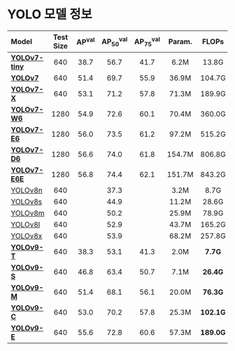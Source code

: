 # YOLO 모델 정보

| Model                                                                                             | Test Size | AP<sup>val</sup> | AP<sub>50</sub><sup>val</sup> | AP<sub>75</sub><sup>val</sup> | Param. |   FLOPs    |
|:--------------------------------------------------------------------------------------------------|:---------:|:----------------:|:-----------------------------:|:-----------------------------:|:------:|:----------:|
| [**YOLOv7-tiny**]()                                                                               |    640    |       38.7       |             56.7              |             41.7              |  6.2M  |   13.8G    | 
| [**YOLOv7**](https://github.com/WongKinYiu/yolov7/releases/download/v0.1/yolov7.pt)               |    640    |       51.4       |             69.7              |             55.9              | 36.9M  |   104.7G   |
| [**YOLOv7-X**](https://github.com/WongKinYiu/yolov7/releases/download/v0.1/yolov7x.pt)            |    640    |       53.1       |             71.2              |             57.8              | 71.3M  |   189.9G   |
| [**YOLOv7-W6**](https://github.com/WongKinYiu/yolov7/releases/download/v0.1/yolov7-w6.pt)         |   1280    |       54.9       |             72.6              |             60.1              | 70.4M  |   360.0G   |
| [**YOLOv7-E6**](https://github.com/WongKinYiu/yolov7/releases/download/v0.1/yolov7-e6.pt)         |   1280    |       56.0       |             73.5              |             61.2              | 97.2M  |   515.2G   |
| [**YOLOv7-D6**](https://github.com/WongKinYiu/yolov7/releases/download/v0.1/yolov7-d6.pt)         |   1280    |       56.6       |             74.0              |             61.8              | 154.7M |   806.8G   |
| [**YOLOv7-E6E**](https://github.com/WongKinYiu/yolov7/releases/download/v0.1/yolov7-e6e.pt)       |   1280    |       56.8       |             74.4              |             62.1              | 151.7M |   843.2G   |
| [YOLOv8n](https://github.com/ultralytics/assets/releases/download/v8.2.0/yolov8n.pt)              |    640    |                  |             37.3              |                               |  3.2M  |    8.7G    |
| [YOLOv8s](https://github.com/ultralytics/assets/releases/download/v8.2.0/yolov8s.pt)              |    640    |                  |             44.9              |                               | 11.2M  |   28.6G    |
| [YOLOv8m](https://github.com/ultralytics/assets/releases/download/v8.2.0/yolov8m.pt)              |    640    |                  |             50.2              |                               | 25.9M  |   78.9G    |
| [YOLOv8l](https://github.com/ultralytics/assets/releases/download/v8.2.0/yolov8l.pt)              |    640    |                  |             52.9              |                               | 43.7M  |   165.2G   |
| [YOLOv8x](https://github.com/ultralytics/assets/releases/download/v8.2.0/yolov8x.pt)              |    640    |                  |             53.9              |                               | 68.2M  |   257.8G   |
| [**YOLOv9-T**]()                                                                                  |    640    |       38.3       |             53.1              |             41.3              |  2.0M  |  **7.7G**  |
| [**YOLOv9-S**]()                                                                                  |    640    |       46.8       |             63.4              |             50.7              |  7.1M  | **26.4G**  |
| [**YOLOv9-M**]()                                                                                  |    640    |       51.4       |             68.1              |             56.1              | 20.0M  | **76.3G**  |
| [**YOLOv9-C**](https://github.com/WongKinYiu/yolov9/releases/download/v0.1/yolov9-c-converted.pt) |    640    |       53.0       |             70.2              |             57.8              | 25.3M  | **102.1G** |
| [**YOLOv9-E**](https://github.com/WongKinYiu/yolov9/releases/download/v0.1/yolov9-e-converted.pt) |    640    |       55.6       |             72.8              |             60.6              | 57.3M  | **189.0G** |
